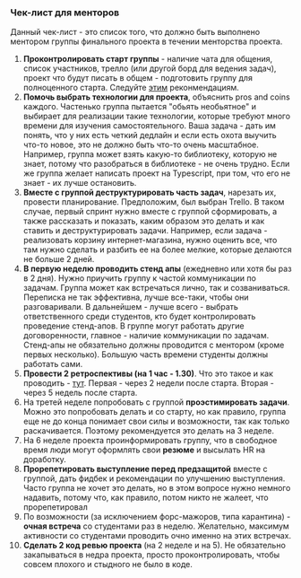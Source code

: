 ### Чек-лист для менторов
Данный чек-лист - это список того, что должно быть выполнено ментором группы финального проекта в течении менторства проекта. 

1) **Проконтролировать старт группы** - наличие чата для общения, список участников, трелло (или другой борд для ведения задач), проект что будут писать в общем - подготовить группу для полноценного старта. Следуйте [этим](https://dan-it.gitlab.io/fe-book/teamwork/final.html) реконмендациям.
2) **Помочь выбрать технологии для проекта**, объяснить pros and coins каждого. Частенько группа пытается "обьять необьятное" и выбирает для реализации такие технологии, которые требуют много времени для изучения самостоятельного. Ваша задача - дать им понять, что у них есть четкий дедлайн и если есть охота выучить что-то новое, это не должно быть что-то очень масштабное. Например, группа может взять какую-то библиотеку, которую не знает, потому что разобраться в библиотеке - не очень трудно. Если же группа желает написать проект на Typescript, при том, что его не знает - их лучше остановить.  
3) **Вместе с группой деструктурировать часть задач**, нарезать их, провести планирование. Предположим, был выбран Trello. В таком случае, первый спринт нужно вместе с группой сформировать, а также рассказать и показать, каким образом это делать и как ставить и деструктурировать задачи. Например, если задача - реализовать корзину интернет-магазина, нужно оценить все, что там нужно сделать и разбить ее на более мелкие, которые делаются не больше 2 дней. 
4) **В первую неделю проводить стенд апы** (ежедневно или хотя бы раз в 2 дня). Нужно приучить группу к частой коммуникации по задачам. Группа может как встречаться лично, так и созваниваться. Переписка не так эффективна, лучше все-таки, чтобы они разговаривали. В дальнейшем - лучше всего -  выбрать ответственного среди студентов, кто будет контролировать проведение стенд-апов. В группе могут работать другие договоренности, главное - наличие коммуникации по задачам. Стенд-апы не обязательно должны проводится с ментором (кроме первых несколько). Большую часть времени студенты должны работать сами.
5) **Провести 2 ретроспективы (на 1 час - 1.30)**. Что это такое и как проводить - [тут](https://leadstartup.ru/db/scrum-retro). Первая -  через 2 недели после старта. Вторая - через 5 недель после старта. 
6) На третей неделе попробовать с группой **проэстимировать задачи**. Можно это попробовать делать и со старту, но как правило, группа еще не до конца понимает свои силы и возможности, так как только раскачивается. Поэтому рекомендуется это делать на 3 неделе. 
7) На 6 неделе проекта проинформировать группу, что в свободное время люди могут оформлять свои **резюме** и высылать HR на доработку. 
9) **Прорепетировать выступление перед предзащитой** вместе с группой, дать фидбек и рекомендации по улучшению выступления. Часто группа не хочет это делать, но в этом вопросе нужно немного надавить, потому что, как правило, потом никто не жалеет, что прорепетировал
10) По возможности (за исключением форс-мажоров, типа карантина) - **очная встреча**  со студентами раз в неделю. Желательно, максимум активности со студентами проводить очно именно на этих встречах. 
11) **Сделать 2 код ревью проекта** (на 2 неделе и на 5). Не обязательно закапываться в недра проекта, просто проконтролировать, чтобы совсем плохого и стыдного не было в коде. 
